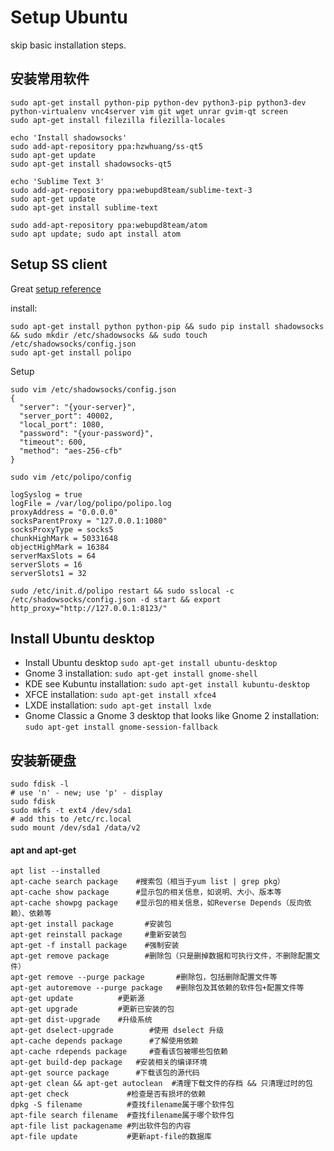 ﻿# Setup Ubuntu #

skip basic installation steps.

## 安装常用软件

```
sudo apt-get install python-pip python-dev python3-pip python3-dev python-virtualenv vnc4server vim git wget unrar gvim-qt screen
sudo apt-get install filezilla filezilla-locales

echo 'Install shadowsocks'
sudo add-apt-repository ppa:hzwhuang/ss-qt5
sudo apt-get update
sudo apt-get install shadowsocks-qt5

echo 'Sublime Text 3'
sudo add-apt-repository ppa:webupd8team/sublime-text-3
sudo apt-get update
sudo apt-get install sublime-text

sudo add-apt-repository ppa:webupd8team/atom
sudo apt update; sudo apt install atom
```

## Setup SS client
Great [setup reference](https://jingsam.github.io/2016/05/08/setup-shadowsocks-http-proxy-on-ubuntu-server.html)

install:

```
sudo apt-get install python python-pip && sudo pip install shadowsocks && sudo mkdir /etc/shadowsocks && sudo touch /etc/shadowsocks/config.json
sudo apt-get install polipo
```

Setup
```
sudo vim /etc/shadowsocks/config.json
{
  "server": "{your-server}",
  "server_port": 40002,
  "local_port": 1080,
  "password": "{your-password}",
  "timeout": 600,
  "method": "aes-256-cfb"
}

sudo vim /etc/polipo/config

logSyslog = true
logFile = /var/log/polipo/polipo.log
proxyAddress = "0.0.0.0"
socksParentProxy = "127.0.0.1:1080"
socksProxyType = socks5
chunkHighMark = 50331648
objectHighMark = 16384
serverMaxSlots = 64
serverSlots = 16
serverSlots1 = 32

sudo /etc/init.d/polipo restart && sudo sslocal -c /etc/shadowsocks/config.json -d start && export http_proxy="http://127.0.0.1:8123/"
```

## Install Ubuntu desktop

- Install Ubuntu desktop ```sudo apt-get install ubuntu-desktop```
- Gnome 3 installation: ```sudo apt-get install gnome-shell```
- KDE see Kubuntu installation: ```sudo apt-get install kubuntu-desktop```
- XFCE installation: ```sudo apt-get install xfce4```
- LXDE installation: ```sudo apt-get install lxde```
- Gnome Classic a Gnome 3 desktop that looks like Gnome 2 installation: ```sudo apt-get install gnome-session-fallback```


## 安装新硬盘

```
sudo fdisk -l
# use 'n' - new; use 'p' - display
sudo fdisk
sudo mkfs -t ext4 /dev/sda1
# add this to /etc/rc.local
sudo mount /dev/sda1 /data/v2
```


#### apt and apt-get

```
apt list --installed
apt-cache search package    #搜索包（相当于yum list | grep pkg）
apt-cache show package      #显示包的相关信息，如说明、大小、版本等
apt-cache showpg package    #显示包的相关信息，如Reverse Depends（反向依赖）、依赖等
apt-get install package       #安装包
apt-get reinstall package     #重新安装包
apt-get -f install package    #强制安装
apt-get remove package        #删除包（只是删掉数据和可执行文件，不删除配置文件）
apt-get remove --purge package       #删除包，包括删除配置文件等
apt-get autoremove --purge package   #删除包及其依赖的软件包+配置文件等
apt-get update          #更新源
apt-get upgrade         #更新已安装的包
apt-get dist-upgrade    #升级系统
apt-get dselect-upgrade        #使用 dselect 升级
apt-cache depends package      #了解使用依赖
apt-cache rdepends package     #查看该包被哪些包依赖
apt-get build-dep package   #安装相关的编译环境
apt-get source package      #下载该包的源代码
apt-get clean && apt-get autoclean  #清理下载文件的存档 && 只清理过时的包
apt-get check             #检查是否有损坏的依赖
dpkg -S filename          #查找filename属于哪个软件包
apt-file search filename  #查找filename属于哪个软件包
apt-file list packagename #列出软件包的内容
apt-file update           #更新apt-file的数据库
```
